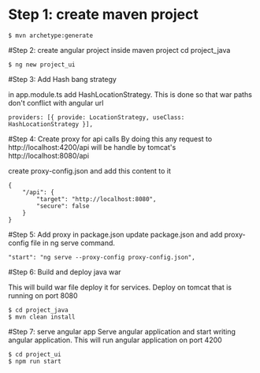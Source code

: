 # Step 1: create maven project
```$ mvn archetype:generate```


#Step 2: create angular project inside maven project
cd project_java

```$ ng new project_ui```

#Step 3: Add Hash bang strategy 

in app.module.ts add HashLocationStrategy. This is done so that war paths don't
conflict with angular url

```providers: [{ provide: LocationStrategy, useClass: HashLocationStrategy }],```

#Step 4: Create proxy for api calls 
By doing this any request to http://localhost:4200/api 
will be handle by tomcat's http://localhost:8080/api

create proxy-config.json and add this content to it
```
{
    "/api": {
        "target": "http://localhost:8080",
        "secure": false
    }
}
```

#Step 5: Add proxy in package.json
update package.json and add proxy-config file in ng serve command.

```"start": "ng serve --proxy-config proxy-config.json",```

#Step 6: Build and deploy java war

This will build war file deploy it for services. Deploy on tomcat 
that is running on port 8080

```
$ cd project_java
$ mvn clean install
```

#Step 7: serve angular app
Serve angular application and start writing angular application. This will
run angular application on port 4200

```
$ cd project_ui
$ npm run start
```